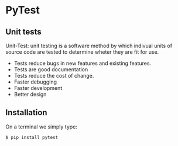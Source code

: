 
# PyTest

## Unit tests

Unit-Test: unit testing is a software method by which indivual units of source code are tested to determine wheter they are fit for use.

- Tests reduce bugs in new features and existing features.
- Tests are good documentation
- Tests reduce the cost of change.
- Faster debugging
- Faster development
- Better design

## Installation

On a terminal we simply type:

    $ pip install pytest

